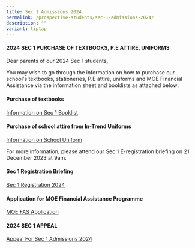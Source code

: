 ```yaml
---
title: Sec 1 Admissions 2024
permalink: /prospective-students/sec-1-admissions-2024/
description: ""
variant: tiptap
---
```

<h4>2024 SEC 1 PURCHASE OF TEXTBOOKS, P.E ATTIRE, UNIFORMS</h4><p>Dear parents of our 2024 Sec 1 students,</p><p>You may wish to go through the information on how to purchase our school's textbooks, stationeries, P.E attire, uniforms and MOE Financial Assistance via the information sheet and booklists as attached below:&nbsp;</p><h4>Purchase of textbooks</h4><p><a href="/files/2024_Booklist__Sec_1_.pdf" rel="noopener noreferrer nofollow" target="_blank">Information on Sec 1 Booklist</a></p><h4>Purchase of school attire from In-Trend Uniforms</h4><p><a href="/files/2024_Uniform.pdf" rel="noopener noreferrer nofollow" target="_blank">Information on School Uniform</a></p><p>For more information, please attend our Sec 1 E-registration briefing on 21 December 2023 at 9am.</p><h4>Sec 1 Registration Briefing</h4><p><a href="https://www.temaseksec.moe.edu.sg/events/upcoming-events/sec-1-registration-2024/" rel="noopener noreferrer nofollow" target="_blank">Sec 1 Registration 2024</a></p><h4>Application for MOE Financial Assistance Programme</h4><p><a href="https://www.temaseksec.moe.edu.sg/prospective-students/financial-information/" rel="noopener noreferrer nofollow" target="_blank">MOE FAS Application</a></p><h4>2024 SEC 1 APPEAL</h4><p><a href="https://www.temaseksec.moe.edu.sg/prospective-students/appeal-for-sec-1-admissions-2024/" rel="noopener noreferrer nofollow" target="_blank">Appeal For Sec 1 Admissions 2024</a></p><p></p>
